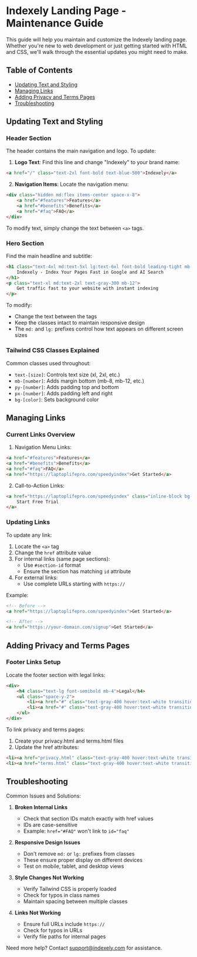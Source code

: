 # Indexely Landing Page - Maintenance Guide

This guide will help you maintain and customize the Indexely landing page. Whether you're new to web development or just getting started with HTML and CSS, we'll walk through the essential updates you might need to make.

## Table of Contents
- [Updating Text and Styling](#updating-text-and-styling)
- [Managing Links](#managing-links)
- [Adding Privacy and Terms Pages](#adding-privacy-and-terms-pages)
- [Troubleshooting](#troubleshooting)

## Updating Text and Styling

### Header Section
The header contains the main navigation and logo. To update:

1. **Logo Text**: Find this line and change "Indexely" to your brand name:
```html
<a href="/" class="text-2xl font-bold text-blue-500">Indexely</a>
```

2. **Navigation Items**: Locate the navigation menu:
```html
<div class="hidden md:flex items-center space-x-8">
    <a href="#features">Features</a>
    <a href="#benefits">Benefits</a>
    <a href="#faq">FAQ</a>
</div>
```
To modify text, simply change the text between `<a>` tags.

### Hero Section
Find the main headline and subtitle:
```html
<h1 class="text-4xl md:text-5xl lg:text-6xl font-bold leading-tight mb-8">
    Indexely - Index Your Pages Fast in Google and AI Search
</h1>
<p class="text-xl md:text-2xl text-gray-300 mb-12">
    Get traffic fast to your website with instant indexing
</p>
```

To modify:
- Change the text between the tags
- Keep the classes intact to maintain responsive design
- The `md:` and `lg:` prefixes control how text appears on different screen sizes

### Tailwind CSS Classes Explained
Common classes used throughout:
- `text-[size]`: Controls text size (xl, 2xl, etc.)
- `mb-[number]`: Adds margin bottom (mb-8, mb-12, etc.)
- `py-[number]`: Adds padding top and bottom
- `px-[number]`: Adds padding left and right
- `bg-[color]`: Sets background color

## Managing Links

### Current Links Overview
1. Navigation Menu Links:
```html
<a href="#features">Features</a>
<a href="#benefits">Benefits</a>
<a href="#faq">FAQ</a>
<a href="https://laptoplifepro.com/speedyindex">Get Started</a>
```

2. Call-to-Action Links:
```html
<a href="https://laptoplifepro.com/speedyindex" class="inline-block bg-blue-600...">
    Start Free Trial
</a>
```

### Updating Links
To update any link:
1. Locate the `<a>` tag
2. Change the `href` attribute value
3. For internal links (same page sections):
   - Use `#section-id` format
   - Ensure the section has matching `id` attribute
4. For external links:
   - Use complete URLs starting with `https://`

Example:
```html
<!-- Before -->
<a href="https://laptoplifepro.com/speedyindex">Get Started</a>

<!-- After -->
<a href="https://your-domain.com/signup">Get Started</a>
```

## Adding Privacy and Terms Pages

### Footer Links Setup
Locate the footer section with legal links:
```html
<div>
    <h4 class="text-lg font-semibold mb-4">Legal</h4>
    <ul class="space-y-2">
        <li><a href="#" class="text-gray-400 hover:text-white transition-colors duration-300">Privacy Policy</a></li>
        <li><a href="#" class="text-gray-400 hover:text-white transition-colors duration-300">Terms of Service</a></li>
    </ul>
</div>
```

To link privacy and terms pages:
1. Create your privacy.html and terms.html files
2. Update the href attributes:
```html
<li><a href="privacy.html" class="text-gray-400 hover:text-white transition-colors duration-300">Privacy Policy</a></li>
<li><a href="terms.html" class="text-gray-400 hover:text-white transition-colors duration-300">Terms of Service</a></li>
```

## Troubleshooting

Common Issues and Solutions:

1. **Broken Internal Links**
   - Check that section IDs match exactly with href values
   - IDs are case-sensitive
   - Example: `href="#FAQ"` won't link to `id="faq"`

2. **Responsive Design Issues**
   - Don't remove `md:` or `lg:` prefixes from classes
   - These ensure proper display on different devices
   - Test on mobile, tablet, and desktop views

3. **Style Changes Not Working**
   - Verify Tailwind CSS is properly loaded
   - Check for typos in class names
   - Maintain spacing between multiple classes

4. **Links Not Working**
   - Ensure full URLs include `https://`
   - Check for typos in URLs
   - Verify file paths for internal pages

Need more help? Contact support@indexely.com for assistance.